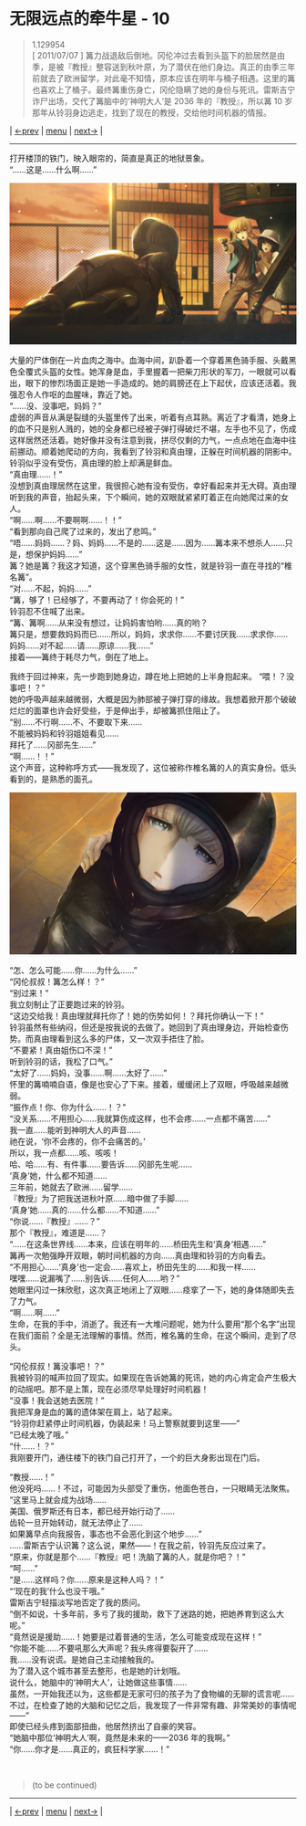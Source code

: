 # 无限远点的牵牛星 - 10
> 1.129954  
> [ 2011/07/07 ] 篝力战退敌后倒地。冈伦冲过去看到头盔下的脸居然是由季，是被『教授』整容送到秋叶原，为了潜伏在他们身边。真正的由季三年前就去了欧洲留学，对此毫不知情，原本应该在明年与桶子相遇。这里的篝也喜欢上了桶子。最终篝重伤身亡，冈伦隐瞒了她的身份与死讯。雷斯吉宁诈尸出场，交代了篝脑中的‘神明大人’是 2036 年的『教授』，所以篝 10 岁那年从铃羽身边逃走，找到了现在的教授，交给他时间机器的情报。  

| [←prev](./0161) | [menu](../) | [next→](./0163) |

---

打开楼顶的铁门，映入眼帘的，简直是真正的地狱景象。  
“……这是……什么啊……”  

![](../static/image/0162-1.png)

大量的尸体倒在一片血肉之海中。血海中间，趴卧着一个穿着黑色骑手服、头戴黑色全覆式头盔的女性。她浑身是血，手里握着一把柴刀形状的军刀，一眼就可以看出，眼下的惨烈场面正是她一手造成的。她的肩膀还在上下起伏，应该还活着。我强忍令人作呕的血腥味，靠近了她。  
“……没、没事吧，妈妈？”  
虚弱的声音从满是裂缝的头盔里传了出来，听着有点耳熟。离近了才看清，她身上的血不只是别人溅的，她的全身都已经被子弹打得破烂不堪，左手也不见了，伤成这样居然还活着。她好像并没有注意到我，拼尽仅剩的力气，一点点地在血海中往前挪动。顺着她爬动的方向，我看到了铃羽和真由理，正躲在时间机器的阴影中。铃羽似乎没有受伤，真由理的脸上却满是鲜血。  
“真由理……！”  
没想到真由理居然在这里，我很担心她有没有受伤，幸好看起来并无大碍。真由理听到我的声音，抬起头来，下个瞬间，她的双眼就紧紧盯着正在向她爬过来的女人。  
“啊……啊……不要啊啊……！！”  
“看到那向自己爬了过来的，发出了悲鸣。”  
“唔……妈妈……？妈、妈妈……不是的……这是……因为……篝本来不想杀人……只是，想保护妈妈……”  
篝？她是篝？我这才知道，这个穿黑色骑手服的女性，就是铃羽一直在寻找的“椎名篝”。  
“对……不起，妈妈……”  
“篝，够了！已经够了，不要再动了！你会死的！”  
铃羽忍不住喊了出来。  
“篝、篝啊……从来没有想过，让妈妈害怕哟……真的哟？  
 篝只是，想要救妈妈而已……所以，妈妈，求求你……不要讨厌我……求求你……  
 妈妈……对不起……请……原谅……我……”  
接着——篝终于耗尽力气，倒在了地上。  

我终于回过神来，先一步跑到她身边，蹲在地上把她的上半身抱起来。
“喂！？没事吧！？”  
她的呼吸声越来越微弱，大概是因为肺部被子弹打穿的缘故。我想着掀开那个破破烂烂的面罩也许会好受些，于是伸出手，却被篝抓住阻止了。  
“别……不行啊……不、不要取下来……  
 不能被妈妈和铃羽姐姐看见……  
 拜托了……冈部先生……”  
“啊……！！”  
这个声音，这种称呼方式——我发现了，这位被称作椎名篝的人的真实身份。低头看到的，是熟悉的面孔。  

![](../static/image/0162-2.png)

“怎、怎么可能……你……为什么……”  
“冈伦叔叔！篝怎么样！？”  
“别过来！”  
我立刻制止了正要跑过来的铃羽。  
“这边交给我！真由理就拜托你了！她的伤势如何！？拜托你确认一下！”  
铃羽虽然有些纳闷，但还是按我说的去做了。她回到了真由理身边，开始检查伤势。而真由理看到这么多的尸体，又一次双手捂住了脸。  
“不要紧！真由姐伤口不深！”  
听到铃羽的话，我松了口气。”  
“太好了……妈妈，没事……啊……太好了……”  
怀里的篝喃喃自语，像是也安心了下来。接着，缓缓闭上了双眼，呼吸越来越微弱。  
“振作点！你、你为什么……！？”  
“没关系……不用担心……我就算伤成这样，也不会疼……一点都不痛苦……”  
 我一直……能听到神明大人的声音……  
 祂在说，‘你不会疼的，你不会痛苦的。’  
 所以，我一点都……咳、咳咳！  
 哈、哈……有、有件事……要告诉……冈部先生呢……  
 ‘真身’她，什么都不知道……  
 三年前，她就去了欧洲……留学……  
 『教授』为了把我送进秋叶原……暗中做了手脚……  
 ‘真身’她……真的……什么都……不知道……”  
“你说……『教授』……？”  
那个『教授』，难道是……？  
“……在这条世界线……本来，应该在明年的……桥田先生和‘真身’相遇……”  
篝再一次勉强睁开双眼，朝时间机器的方向……真由理和铃羽的方向看去。  
“不用担心……‘真身’也一定会……喜欢上，桥田先生的……和我一样……  
 嘿嘿……说漏嘴了……别告诉……任何人……哟？”  
她眼里闪过一抹欣慰，这次真正地闭上了双眼……痉挛了一下，她的身体随即失去了力气。  
“啊……啊……”  
生命，在我的手中，消逝了。我还有一大堆问题呢，她为什么要用“那个名字”出现在我们面前？全是无法理解的事情。然而，椎名篝的生命，在这个瞬间，走到了尽头。  

“冈伦叔叔！篝没事吧！？”  
我被铃羽的喊声拉回了现实。如果现在告诉她篝的死讯，她的内心肯定会产生极大的动摇吧。那不是上策，现在必须尽早处理好时间机器！  
“没事！我会送她去医院！”  
我把浑身是血的篝的遗体架在肩上，站了起来。  
“铃羽你赶紧停止时间机器，伪装起来！马上警察就要到这里——”  
“已经太晚了哦。”  
“什……！？”  
我刚要开门，通往楼下的铁门自己打开了，一个的巨大身影出现在门后。  

“教授……！”  
他没死吗……！不过，可能因为头部受了重伤，他面色苍白，一只眼睛无法聚焦。  
“这里马上就会成为战场……  
 美国、俄罗斯还有日本，都已经开始行动了……  
 齿轮一旦开始转动，就无法停止了……  
 如果篝早点向我报告，事态也不会恶化到这个地步……”  
……雷斯吉宁认识篝？这么说，果然——！在我之前，铃羽先反应过来了。  
“原来，你就是那个……『教授』吧！洗脑了篝的人，就是你吧？！”  
“呵……”  
“是……这样吗？你……原来是这种人吗？！”  
“‘现在的我’什么也没干哦。”  
雷斯吉宁轻描淡写地否定了我的质问。  
“倒不如说，十多年前，多亏了我的援助，救下了迷路的她，把她养育到这么大呢。”  
“竟然说是援助……！她要是过着普通的生活，怎么可能变成现在这样！”  
“你能不能……不要吼那么大声呢？我头疼得要裂开了……  
 我……没有说谎。是她自己主动接触我的。  
 为了潜入这个城市甚至去整形，也是她的计划哦。  
 说什么，她脑中的‘神明大人’，让她做这些事情……  
 虽然，一开始我还以为，这些都是无家可归的孩子为了食物编的无聊的谎言呢……  
 不过，在检查了她的大脑和记忆之后，我发现了一件非常有趣、非常美妙的事情呢——”  
即使已经头疼到面部扭曲，他居然挤出了自豪的笑容。  
“她脑中那位‘神明大人’啊，竟然是未来的——2036 年的我啊。”  
“你……你才是……真正的，疯狂科学家……！”  


<br/>

> (to be continued)

---

| [←prev](./0161) | [menu](../) | [next→](./0163) |
